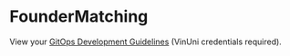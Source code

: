 # FounderMatching

View your [GitOps Development Guidelines](https://vinuniversity.sharepoint.com/:w:/r/sites/HarDEconstructioncopy/Shared%20Documents/General/GitOps%20Guidelines.docx?d=wf4d07eda9cc442c19bce2cb48d4e0081&csf=1&web=1&e=hEIvjZ) (VinUni credentials required).

